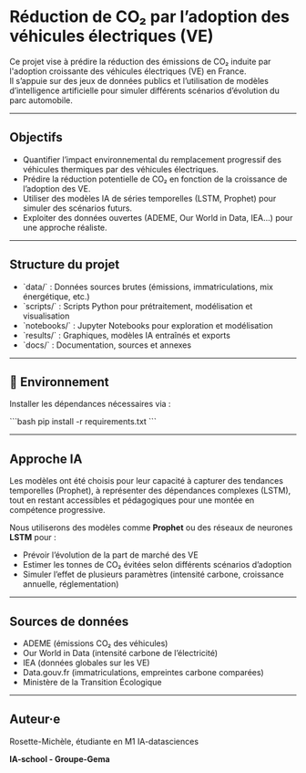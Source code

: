 # Réduction de CO₂ par l’adoption des véhicules électriques (VE)

Ce projet vise à prédire la réduction des émissions de CO₂ induite par l'adoption croissante des véhicules électriques (VE) en France.  
Il s’appuie sur des jeux de données publics et l’utilisation de modèles d’intelligence artificielle pour simuler différents scénarios d’évolution du parc automobile.

---

## Objectifs

- Quantifier l’impact environnemental du remplacement progressif des véhicules thermiques par des véhicules électriques.
- Prédire la réduction potentielle de CO₂ en fonction de la croissance de l’adoption des VE.
- Utiliser des modèles IA de séries temporelles (LSTM, Prophet) pour simuler des scénarios futurs.
- Exploiter des données ouvertes (ADEME, Our World in Data, IEA...) pour une approche réaliste.

---

## Structure du projet

- \`data/\` : Données sources brutes (émissions, immatriculations, mix énergétique, etc.)
- \`scripts/\` : Scripts Python pour prétraitement, modélisation et visualisation
- \`notebooks/\` : Jupyter Notebooks pour exploration et modélisation
- \`results/\` : Graphiques, modèles IA entraînés et exports
- \`docs/\` : Documentation, sources et annexes

---

## 🔧 Environnement

Installer les dépendances nécessaires via :

\`\`\`bash
pip install -r requirements.txt
\`\`\`

---

## Approche IA

Les modèles ont été choisis pour leur capacité à capturer des tendances temporelles (Prophet), à représenter des dépendances complexes (LSTM), tout en restant accessibles et pédagogiques pour une montée en compétence progressive.

Nous utiliserons des modèles comme **Prophet** ou des réseaux de neurones **LSTM** pour :

- Prévoir l’évolution de la part de marché des VE
- Estimer les tonnes de CO₂ évitées selon différents scénarios d’adoption
- Simuler l’effet de plusieurs paramètres (intensité carbone, croissance annuelle, réglementation)

---

## Sources de données

- ADEME (émissions CO₂ des véhicules)
- Our World in Data (intensité carbone de l’électricité)
- IEA (données globales sur les VE)
- Data.gouv.fr (immatriculations, empreintes carbone comparées)
- Ministère de la Transition Écologique

---

## Auteur·e
Rosette-Michèle, étudiante en M1 IA-datasciences

**IA-school - Groupe-Gema**

